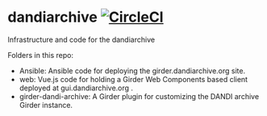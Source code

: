 # dandiarchive [![CircleCI](https://circleci.com/gh/dandi/dandiarchive/tree/master.svg?style=svg)](https://circleci.com/gh/dandi/dandiarchive/tree/master)
Infrastructure and code for the dandiarchive

Folders in this repo:

- Ansible: Ansible code for deploying the girder.dandiarchive.org site.
- web: Vue.js code for holding a Girder Web Components based client deployed at gui.dandiarchive.org .
- girder-dandi-archive: A Girder plugin for customizing the DANDI archive Girder instance.
